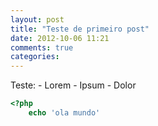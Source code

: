 ```yaml
---
layout: post
title: "Teste de primeiro post"
date: 2012-10-06 11:21
comments: true
categories: 
---
```

Teste:
	- Lorem
	- Ipsum 
	- Dolor

```php Descobrir se um numero eh primo
<?php
	echo 'ola mundo'

```